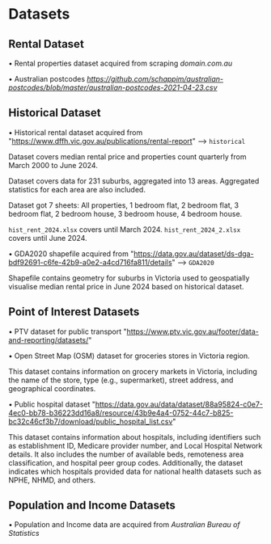 # Datasets


## Rental Dataset
• Rental properties dataset acquired from scraping *domain.com.au*

• Australian postcodes *https://github.com/schappim/australian-postcodes/blob/master/australian-postcodes-2021-04-23.csv*


## Historical Dataset
• Historical rental dataset acquired from "https://www.dffh.vic.gov.au/publications/rental-report" --> `historical`

Dataset covers median rental price and properties count quarterly from March 2000 to June 2024.

Dataset covers data for 231 suburbs, aggregated into 13 areas. Aggregated statistics for each area are also included.

Dataset got 7 sheets: All properties, 1 bedroom flat, 2 bedroom flat, 3 bedroom flat, 2 bedroom house, 3 bedroom house, 4 bedroom house.

`hist_rent_2024.xlsx` covers until March 2024. `hist_rent_2024_2.xlsx` covers until June 2024.

• GDA2020 shapefile acquired from "https://data.gov.au/dataset/ds-dga-bdf92691-c6fe-42b9-a0e2-a4cd716fa811/details" --> `GDA2020`

Shapefile contains geometry for suburbs in Victoria used to geospatially visualise median rental price in June 2024 based on historical dataset.


## Point of Interest Datasets
• PTV dataset for public transport "https://www.ptv.vic.gov.au/footer/data-and-reporting/datasets/"

• Open Street Map (OSM) dataset for groceries stores in Victoria region.

This dataset contains information on grocery markets in Victoria, including the name of the store, type (e.g., supermarket), street address, and geographical coordinates. 

• Public hospital dataset "https://data.gov.au/data/dataset/88a95824-c0e7-4ec0-bb78-b36223dd16a8/resource/43b9e4a4-0752-44c7-b825-bc32c46cf3b7/download/public_hospital_list.csv"

This dataset contains information about hospitals, including identifiers such as establishment ID, Medicare provider number, and Local Hospital Network details. It also includes the number of available beds, remoteness area classification, and hospital peer group codes. Additionally, the dataset indicates which hospitals provided data for national health datasets such as NPHE, NHMD, and others.

## Population and Income Datasets
• Population and Income data are acquired from *Australian Bureau of Statistics*


